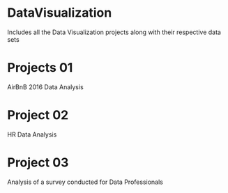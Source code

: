 # DataVisualization
Includes all the Data Visualization projects along with their respective data sets


# Projects 01
AirBnB 2016 Data Analysis

# Project 02
HR Data Analysis

# Project 03
Analysis of a survey conducted for Data Professionals
